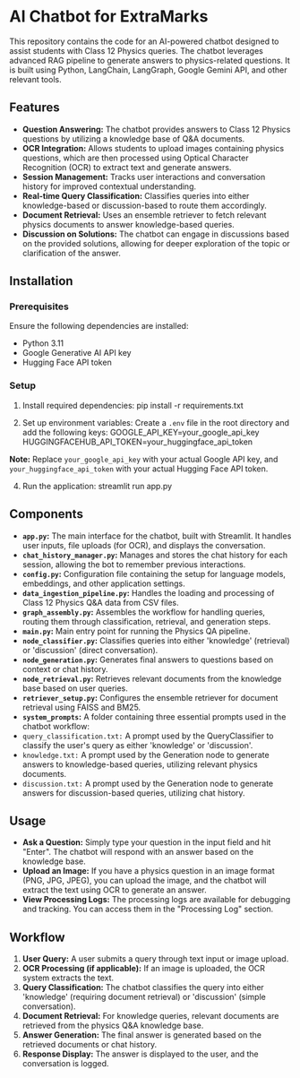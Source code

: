 # AI Chatbot for ExtraMarks

This repository contains the code for an AI-powered chatbot designed to assist students with Class 12 Physics queries. The chatbot leverages advanced RAG pipeline to generate answers to physics-related questions. It is built using Python, LangChain, LangGraph, Google Gemini API, and other relevant tools.

## Features

- **Question Answering:** The chatbot provides answers to Class 12 Physics questions by utilizing a knowledge base of Q&A documents.
- **OCR Integration:** Allows students to upload images containing physics questions, which are then processed using Optical Character Recognition (OCR) to extract text and generate answers.
- **Session Management:** Tracks user interactions and conversation history for improved contextual understanding.
- **Real-time Query Classification:** Classifies queries into either knowledge-based or discussion-based to route them accordingly.
- **Document Retrieval:** Uses an ensemble retriever to fetch relevant physics documents to answer knowledge-based queries.
- **Discussion on Solutions:** The chatbot can engage in discussions based on the provided solutions, allowing for deeper exploration of the topic or clarification of the answer.

## Installation

### Prerequisites

Ensure the following dependencies are installed:

- Python 3.11
- Google Generative AI API key
- Hugging Face API token

### Setup

1. Install required dependencies:
pip install -r requirements.txt

2. Set up environment variables: Create a `.env` file in the root directory and add the following keys:
GOOGLE_API_KEY=your_google_api_key
HUGGINGFACEHUB_API_TOKEN=your_huggingface_api_token


**Note:** Replace `your_google_api_key` with your actual Google API key, and `your_huggingface_api_token` with your actual Hugging Face API token.

4. Run the application:
streamlit run app.py



## Components

- **`app.py`:** The main interface for the chatbot, built with Streamlit. It handles user inputs, file uploads (for OCR), and displays the conversation.
- **`chat_history_manager.py`:** Manages and stores the chat history for each session, allowing the bot to remember previous interactions.
- **`config.py`:** Configuration file containing the setup for language models, embeddings, and other application settings.
- **`data_ingestion_pipeline.py`:** Handles the loading and processing of Class 12 Physics Q&A data from CSV files.
- **`graph_assembly.py`:** Assembles the workflow for handling queries, routing them through classification, retrieval, and generation steps.
- **`main.py`:** Main entry point for running the Physics QA pipeline.
- **`node_classifier.py`:** Classifies queries into either 'knowledge' (retrieval) or 'discussion' (direct conversation).
- **`node_generation.py`:** Generates final answers to questions based on context or chat history.
- **`node_retrieval.py`:** Retrieves relevant documents from the knowledge base based on user queries.
- **`retriever_setup.py`:** Configures the ensemble retriever for document retrieval using FAISS and BM25.
- **`system_prompts`:** A folder containing three essential prompts used in the chatbot workflow:
- `query_classification.txt:` A prompt used by the QueryClassifier to classify the user's query as either 'knowledge' or 'discussion'.
- `knowledge.txt:` A prompt used by the Generation node to generate answers to knowledge-based queries, utilizing relevant physics documents.
- `discussion.txt:` A prompt used by the Generation node to generate answers for discussion-based queries, utilizing chat history.

## Usage

- **Ask a Question:** Simply type your question in the input field and hit "Enter". The chatbot will respond with an answer based on the knowledge base.
- **Upload an Image:** If you have a physics question in an image format (PNG, JPG, JPEG), you can upload the image, and the chatbot will extract the text using OCR to generate an answer.
- **View Processing Logs:** The processing logs are available for debugging and tracking. You can access them in the "Processing Log" section.

## Workflow

1. **User Query:** A user submits a query through text input or image upload.
2. **OCR Processing (if applicable):** If an image is uploaded, the OCR system extracts the text.
3. **Query Classification:** The chatbot classifies the query into either 'knowledge' (requiring document retrieval) or 'discussion' (simple conversation).
4. **Document Retrieval:** For knowledge queries, relevant documents are retrieved from the physics Q&A knowledge base.
5. **Answer Generation:** The final answer is generated based on the retrieved documents or chat history.
6. **Response Display:** The answer is displayed to the user, and the conversation is logged.
